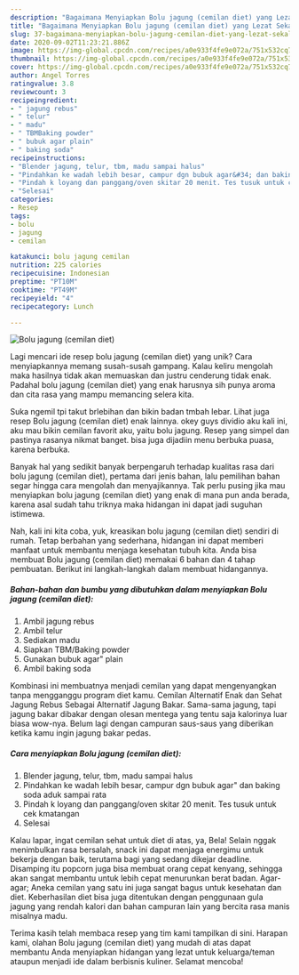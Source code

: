 ```yaml
---
description: "Bagaimana Menyiapkan Bolu jagung (cemilan diet) yang Lezat Sekali"
title: "Bagaimana Menyiapkan Bolu jagung (cemilan diet) yang Lezat Sekali"
slug: 37-bagaimana-menyiapkan-bolu-jagung-cemilan-diet-yang-lezat-sekali
date: 2020-09-02T11:23:21.886Z
image: https://img-global.cpcdn.com/recipes/a0e933f4fe9e072a/751x532cq70/bolu-jagung-cemilan-diet-foto-resep-utama.jpg
thumbnail: https://img-global.cpcdn.com/recipes/a0e933f4fe9e072a/751x532cq70/bolu-jagung-cemilan-diet-foto-resep-utama.jpg
cover: https://img-global.cpcdn.com/recipes/a0e933f4fe9e072a/751x532cq70/bolu-jagung-cemilan-diet-foto-resep-utama.jpg
author: Angel Torres
ratingvalue: 3.8
reviewcount: 3
recipeingredient:
- " jagung rebus"
- " telur"
- " madu"
- " TBMBaking powder"
- " bubuk agar plain"
- " baking soda"
recipeinstructions:
- "Blender jagung, telur, tbm, madu sampai halus"
- "Pindahkan ke wadah lebih besar, campur dgn bubuk agar&#34; dan baking soda aduk sampai rata"
- "Pindah k loyang dan panggang/oven skitar 20 menit. Tes tusuk untuk cek kmatangan"
- "Selesai"
categories:
- Resep
tags:
- bolu
- jagung
- cemilan

katakunci: bolu jagung cemilan 
nutrition: 225 calories
recipecuisine: Indonesian
preptime: "PT10M"
cooktime: "PT49M"
recipeyield: "4"
recipecategory: Lunch

---
```



![Bolu jagung (cemilan diet)](https://img-global.cpcdn.com/recipes/a0e933f4fe9e072a/751x532cq70/bolu-jagung-cemilan-diet-foto-resep-utama.jpg)

Lagi mencari ide resep bolu jagung (cemilan diet) yang unik? Cara menyiapkannya memang susah-susah gampang. Kalau keliru mengolah maka hasilnya tidak akan memuaskan dan justru cenderung tidak enak. Padahal bolu jagung (cemilan diet) yang enak harusnya sih punya aroma dan cita rasa yang mampu memancing selera kita.

Suka ngemil tpi takut brlebihan dan bikin badan tmbah lebar. Lihat juga resep Bolu jagung (cemilan diet) enak lainnya. okey guys dividio aku kali ini, aku mau bikin cemilan favorit aku, yaitu bolu jagung. Resep yang simpel dan pastinya rasanya nikmat banget. bisa juga dijadiin menu berbuka puasa, karena berbuka.

Banyak hal yang sedikit banyak berpengaruh terhadap kualitas rasa dari bolu jagung (cemilan diet), pertama dari jenis bahan, lalu pemilihan bahan segar hingga cara mengolah dan menyajikannya. Tak perlu pusing jika mau menyiapkan bolu jagung (cemilan diet) yang enak di mana pun anda berada, karena asal sudah tahu triknya maka hidangan ini dapat jadi suguhan istimewa.


Nah, kali ini kita coba, yuk, kreasikan bolu jagung (cemilan diet) sendiri di rumah. Tetap berbahan yang sederhana, hidangan ini dapat memberi manfaat untuk membantu menjaga kesehatan tubuh kita. Anda bisa membuat Bolu jagung (cemilan diet) memakai 6 bahan dan 4 tahap pembuatan. Berikut ini langkah-langkah dalam membuat hidangannya.

<!--inarticleads1-->

##### Bahan-bahan dan bumbu yang dibutuhkan dalam menyiapkan Bolu jagung (cemilan diet):

1. Ambil  jagung rebus
1. Ambil  telur
1. Sediakan  madu
1. Siapkan  TBM/Baking powder
1. Gunakan  bubuk agar&#34; plain
1. Ambil  baking soda


Kombinasi ini membuatnya menjadi cemilan yang dapat mengenyangkan tanpa mengganggu program diet kamu. Cemilan Alternatif Enak dan Sehat Jagung Rebus Sebagai Alternatif Jagung Bakar. Sama-sama jagung, tapi jagung bakar dibakar dengan olesan mentega yang tentu saja kalorinya luar biasa wow-nya. Belum lagi dengan campuran saus-saus yang diberikan ketika kamu ingin jagung bakar pedas. 

<!--inarticleads2-->

##### Cara menyiapkan Bolu jagung (cemilan diet):

1. Blender jagung, telur, tbm, madu sampai halus
1. Pindahkan ke wadah lebih besar, campur dgn bubuk agar&#34; dan baking soda aduk sampai rata
1. Pindah k loyang dan panggang/oven skitar 20 menit. Tes tusuk untuk cek kmatangan
1. Selesai


Kalau lapar, ingat cemilan sehat untuk diet di atas, ya, Bela! Selain nggak menimbulkan rasa bersalah, snack ini dapat menjaga energimu untuk bekerja dengan baik, terutama bagi yang sedang dikejar deadline. Disamping itu popcorn juga bisa membuat orang cepat kenyang, sehingga akan sangat membantu untuk lebih cepat menurunkan berat badan. Agar-agar; Aneka cemilan yang satu ini juga sangat bagus untuk kesehatan dan diet. Keberhasilan diet bisa juga ditentukan dengan penggunaan gula jagung yang rendah kalori dan bahan campuran lain yang bercita rasa manis misalnya madu. 

Terima kasih telah membaca resep yang tim kami tampilkan di sini. Harapan kami, olahan Bolu jagung (cemilan diet) yang mudah di atas dapat membantu Anda menyiapkan hidangan yang lezat untuk keluarga/teman ataupun menjadi ide dalam berbisnis kuliner. Selamat mencoba!

